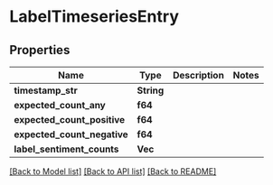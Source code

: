 # LabelTimeseriesEntry

## Properties

Name | Type | Description | Notes
------------ | ------------- | ------------- | -------------
**timestamp_str** | **String** |  | 
**expected_count_any** | **f64** |  | 
**expected_count_positive** | **f64** |  | 
**expected_count_negative** | **f64** |  | 
**label_sentiment_counts** | **Vec<f64>** |  | 

[[Back to Model list]](../README.md#documentation-for-models) [[Back to API list]](../README.md#documentation-for-api-endpoints) [[Back to README]](../README.md)


